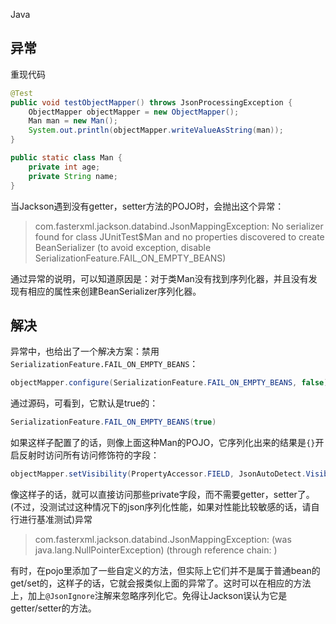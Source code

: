 Java
<a name="ZQmzz"></a>
## 异常
重现代码
```java
@Test
public void testObjectMapper() throws JsonProcessingException {
    ObjectMapper objectMapper = new ObjectMapper();
    Man man = new Man();
    System.out.println(objectMapper.writeValueAsString(man));
}

public static class Man {
    private int age;
    private String name;
}
```
当Jackson遇到没有getter，setter方法的POJO时，会抛出这个异常：
> com.fasterxml.jackson.databind.JsonMappingException: No serializer found for class JUnitTest$Man and no properties discovered to create BeanSerializer (to avoid exception, disable SerializationFeature.FAIL_ON_EMPTY_BEANS)

通过异常的说明，可以知道原因是：对于类Man没有找到序列化器，并且没有发现有相应的属性来创建BeanSerializer序列化器。
<a name="CXtza"></a>
## 解决
异常中，也给出了一个解决方案：禁用 `SerializationFeature.FAIL_ON_EMPTY_BEANS`：
```java
objectMapper.configure(SerializationFeature.FAIL_ON_EMPTY_BEANS, false);
```
通过源码，可看到，它默认是true的：
```java
SerializationFeature.FAIL_ON_EMPTY_BEANS(true)
```
如果这样子配置了的话，则像上面这种Man的POJO，它序列化出来的结果是`{}`开启反射时访问所有访问修饰符的字段：
```java
objectMapper.setVisibility(PropertyAccessor.FIELD, JsonAutoDetect.Visibility.ANY);
```
像这样子的话，就可以直接访问那些private字段，而不需要getter，setter了。(不过，没测试过这种情况下的json序列化性能，如果对性能比较敏感的话，请自行进行基准测试)异常
> com.fasterxml.jackson.databind.JsonMappingException: (was java.lang.NullPointerException) (through reference chain: )

有时，在pojo里添加了一些自定义的方法，但实际上它们并不是属于普通bean的get/set的，这样子的话，它就会报类似上面的异常了。这时可以在相应的方法上，加上`@JsonIgnore`注解来忽略序列化它。免得让Jackson误认为它是getter/setter的方法。
